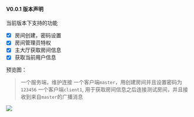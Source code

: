 #### V0.0.1 版本声明

当前版本下支持的功能
- [X] 房间创建，密码设置
- [X] 房间管理员特权
- [X] 主大厅获取房间信息
- [X] 获取当前用户信息

预览图：
> 一个服务端，维护连接
> 一个客户端`master`，用创建房间并且设置密码为 `123456`
> 一个客户端`client1`, 用于获取房间信息之后连接测试房间，并且接收到来自`master`的广播消息

![](./screenshots/v0.0.1_without_resource_only_terminal.gif)